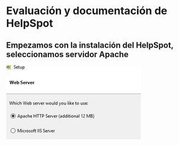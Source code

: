 # Evaluación y documentación de HelpSpot

## Empezamos con la instalación del HelpSpot, seleccionamos servidor Apache

![imagen](Helpspot/Captura.JPG)

